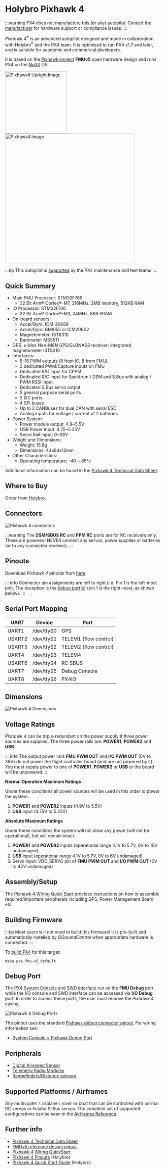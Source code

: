 # Holybro Pixhawk 4

:::warning PX4 does not manufacture this (or any) autopilot. Contact the [manufacturer](https://holybro.com/) for hardware support or compliance issues.
:::

_Pixhawk 4_<sup>&reg;</sup> is an advanced autopilot designed and made in collaboration with Holybro<sup>&reg;</sup> and the PX4 team. It is optimized to run PX4 v1.7 and later, and is suitable for academic and commercial developers.

It is based on the [Pixhawk-project](https://pixhawk.org/) **FMUv5** open hardware design and runs PX4 on the [NuttX](https://nuttx.apache.org/) OS.

<img src="../../assets/flight_controller/pixhawk4/pixhawk4_hero_upright.jpg" width="200px" title="Pixhawk4 Upright Image" /> <img src="../../assets/flight_controller/pixhawk4/pixhawk4_logo_view.jpg" width="420px" title="Pixhawk4 Image" />

:::tip
This autopilot is [supported](../flight_controller/autopilot_pixhawk_standard.md) by the PX4 maintenance and test teams.
:::

## Quick Summary

- Main FMU Processor: STM32F765
  - 32 Bit Arm® Cortex®-M7, 216MHz, 2MB memory, 512KB RAM
- IO Processor: STM32F100
  - 32 Bit Arm® Cortex®-M3, 24MHz, 8KB SRAM
- On-board sensors:
  - Accel/Gyro: ICM-20689
  - Accel/Gyro: BMI055 or ICM20602
  - Magnetometer: IST8310
  - Barometer: MS5611
- GPS: u-blox Neo-M8N GPS/GLONASS receiver; integrated magnetometer IST8310
- Interfaces:
  - 8-16 PWM outputs (8 from IO, 8 from FMU)
  - 3 dedicated PWM/Capture inputs on FMU
  - Dedicated R/C input for CPPM
  - Dedicated R/C input for Spektrum / DSM and S.Bus with analog / PWM RSSI input
  - Dedicated S.Bus servo output
  - 5 general purpose serial ports
  - 3 I2C ports
  - 4 SPI buses
  - Up to 2 CANBuses for dual CAN with serial ESC
  - Analog inputs for voltage / current of 2 batteries
- Power System:
  - Power module output: 4.9~5.5V
  - USB Power Input: 4.75~5.25V
  - Servo Rail Input: 0~36V
- Weight and Dimensions:
  - Weight: 15.8g
  - Dimensions: 44x84x12mm
- Other Characteristics:
  - Operating temperature: -40 ~ 85°c

Additional information can be found in the [Pixhawk 4 Technical Data Sheet](https://github.com/PX4/px4_user_guide/raw/master/assets/flight_controller/pixhawk4/pixhawk4_technical_data_sheet.pdf).

## Where to Buy

Order from [Holybro](https://holybro.com/products/pixhawk-4).

## Connectors

![Pixhawk 4 connectors](../../assets/flight_controller/pixhawk4/pixhawk4-connectors.jpg)

:::warning
The **DSM/SBUS RC** and **PPM RC** ports are for RC receivers only. These are powered! NEVER connect any servos, power supplies or batteries (or to any connected receiver).
:::

## Pinouts

Download _Pixhawk 4_ pinouts from [here](https://cdn.shopify.com/s/files/1/0604/5905/7341/files/Pixhawk4-Pinouts.pdf).

::: info Connector pin assignments are left to right (i.e. Pin 1 is the left-most pin). The exception is the [debug port(s)](#debug_port) (pin 1 is the right-most, as shown below).
:::

## Serial Port Mapping

| UART   | Device     | Port                  |
| ------ | ---------- | --------------------- |
| UART1  | /dev/ttyS0 | GPS                   |
| USART2 | /dev/ttyS1 | TELEM1 (flow control) |
| USART3 | /dev/ttyS2 | TELEM2 (flow control) |
| UART4  | /dev/ttyS3 | TELEM4                |
| USART6 | /dev/ttyS4 | RC SBUS               |
| UART7  | /dev/ttyS5 | Debug Console         |
| UART8  | /dev/ttyS6 | PX4IO                 |

## Dimensions

![Pixhawk 4 Dimensions](../../assets/flight_controller/pixhawk4/pixhawk4_dimensions.jpg)

## Voltage Ratings

_Pixhawk 4_ can be triple-redundant on the power supply if three power sources are supplied. The three power rails are: **POWER1**, **POWER2** and **USB**.

::: info The output power rails **FMU PWM OUT** and **I/O PWM OUT** (0V to 36V) do not power the flight controller board (and are not powered by it). You must supply power to one of **POWER1**, **POWER2** or **USB** or the board will be unpowered.
:::

**Normal Operation Maximum Ratings**

Under these conditions all power sources will be used in this order to power the system:

1. **POWER1** and **POWER2** inputs (4.9V to 5.5V)
1. **USB** input (4.75V to 5.25V)

**Absolute Maximum Ratings**

Under these conditions the system will not draw any power (will not be operational), but will remain intact.

1. **POWER1** and **POWER2** inputs (operational range 4.1V to 5.7V, 0V to 10V undamaged)
1. **USB** input (operational range 4.1V to 5.7V, 0V to 6V undamaged)
1. Servo input: VDD_SERVO pin of **FMU PWM OUT** and **I/O PWM OUT** (0V to 42V undamaged)

## Assembly/Setup

The [Pixhawk 4 Wiring Quick Start](../assembly/quick_start_pixhawk4.md) provides instructions on how to assemble required/important peripherals including GPS, Power Management Board etc.

## Building Firmware

:::tip
Most users will not need to build this firmware! It is pre-built and automatically installed by _QGroundControl_ when appropriate hardware is connected.
:::

To [build PX4](../dev_setup/building_px4.md) for this target:

```
make px4_fmu-v5_default
```

<a id="debug_port"></a>

## Debug Port

The [PX4 System Console](../debug/system_console.md) and [SWD interface](../debug/swd_debug.md) run on the **FMU Debug** port, while the I/O console and SWD interface can be accessed via **I/O Debug** port. In order to access these ports, the user must remove the _Pixhawk 4_ casing.

![Pixhawk 4 Debug Ports](../../assets/flight_controller/pixhawk4/pixhawk4_debug_port.jpg)

The pinout uses the standard [Pixhawk debug connector pinout](https://github.com/pixhawk/Pixhawk-Standards/blob/master/DS-009%20Pixhawk%20Connector%20Standard.pdf). For wiring information see:

- [System Console > Pixhawk Debug Port](../debug/system_console.md#pixhawk_debug_port)

## Peripherals

- [Digital Airspeed Sensor](https://store-drotek.com/793-digital-differential-airspeed-sensor-kit-.html)
- [Telemetry Radio Modules](../telemetry/index.md)
- [Rangefinders/Distance sensors](../sensor/rangefinders.md)

## Supported Platforms / Airframes

Any multicopter / airplane / rover or boat that can be controlled with normal RC servos or Futaba S-Bus servos. The complete set of supported configurations can be seen in the [Airframes Reference](../airframes/airframe_reference.md).

## Further info

- [Pixhawk 4 Technical Data Sheet](https://github.com/PX4/PX4-user_guide/raw/main/assets/flight_controller/pixhawk4/pixhawk4_technical_data_sheet.pdf)
- [FMUv5 reference design pinout](https://docs.google.com/spreadsheets/d/1-n0__BYDedQrc_2NHqBenG1DNepAgnHpSGglke-QQwY/edit#gid=912976165).
- [Pixhawk 4 Wiring QuickStart](../assembly/quick_start_pixhawk4.md)
- [Pixhawk 4 Pinouts](https://cdn.shopify.com/s/files/1/0604/5905/7341/files/Pixhawk4-Pinouts.pdf) (Holybro)
- [Pixhawk 4 Quick Start Guide](https://cdn.shopify.com/s/files/1/0604/5905/7341/files/Pixhawk4-quickstartguide.pdf) (Holybro)
